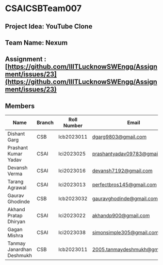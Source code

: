 # CSAICSBTeam007

## Project Idea: YouTube Clone

## Team Name: Nexum

## Assignment : [https://github.com/IIITLucknowSWEngg/Assignment/issues/23](https://github.com/IIITLucknowSWEngg/Assignment/issues/23)

## Members

| Name            | Branch | Roll Number | Email                        | GitHub ID         |
|-----------------|--------|-------------|------------------------------|-------------------|
| Dishant Garg    | CSB    | lcb2023011  | dgarg9803@gmail.com          | Dishant-garg      |
| Prashant Kumar Yadav | CSAI | lci2023025  | prashantyadav09783@gmail.com | 0PrashantYadav0   |
| Devansh Verma   | CSAI   | lci2023016  | devansh7192@gmail.com        | Invincible1602    |
| Tarang Agrawal  | CSAI   | lci2023013  | perfectbros145@gmail.com     | tarangagrawal6    |
| Gaurav Ghodinde | CSB    | lcb2023032  | gauravghodinde@gmail.com     | GauravGhodinde    |
| Akhand Pratap Dhiryan | CSAI | lci2023022 | akhandp900@gmail.com        | Akhandp10         |
| Gagan Mishra    | CSAI   | lci2023038  | simonsimple305@gmail.com     | GaganMishra305    |
| Tanmay Janardhan Deshmukh | CSB | lcb2023011 | 2005.tanmaydeshmukh@gmail.com | NeonKazuha |
